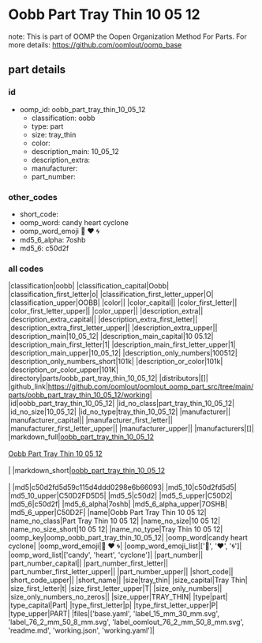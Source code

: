 # Oobb Part Tray Thin 10 05 12  

note: This is part of OOMP the Oopen Organization Method For Parts. For more details: https://github.com/oomlout/oomp_base

##  part details





### id
* oomp_id: oobb_part_tray_thin_10_05_12
  * classification: oobb
  * type: part
  * size: tray_thin
  * color: 
  * description_main: 10_05_12
  * description_extra: 
  * manufacturer: 
  * part_number: 

### other_codes
* short_code: 
* oomp_word: candy heart cyclone
* oomp_word_emoji :candy: :heart: :cyclone:
* md5_6_alpha: 7oshb
* md5_6: c50d2f

### all codes 
|classification|oobb|
|classification_capital|Oobb|
|classification_first_letter|o|
|classification_first_letter_upper|O|
|classification_upper|OOBB|
|color||
|color_capital||
|color_first_letter||
|color_first_letter_upper||
|color_upper||
|description_extra||
|description_extra_capital||
|description_extra_first_letter||
|description_extra_first_letter_upper||
|description_extra_upper||
|description_main|10_05_12|
|description_main_capital|10 05.12|
|description_main_first_letter|1|
|description_main_first_letter_upper|1|
|description_main_upper|10_05_12|
|description_only_numbers|100512|
|description_only_numbers_short|101k|
|description_or_color|101k|
|description_or_color_upper|101K|
|directory|parts/oobb_part_tray_thin_10_05_12|
|distributors|[]|
|github_link|https://github.com/oomlout/oomlout_oomp_part_src/tree/main/parts/oobb_part_tray_thin_10_05_12/working|
|id|oobb_part_tray_thin_10_05_12|
|id_no_class|part_tray_thin_10_05_12|
|id_no_size|10_05_12|
|id_no_type|tray_thin_10_05_12|
|manufacturer||
|manufacturer_capital||
|manufacturer_first_letter||
|manufacturer_first_letter_upper||
|manufacturer_upper||
|manufacturers|[]|
|markdown_full|[oobb_part_tray_thin_10_05_12](https://github.com/oomlout/oomlout_oomp_part_src/tree/main/parts/oobb_part_tray_thin_10_05_12/working)<br>[](https://github.com/oomlout/oomlout_oomp_part_src/tree/main/parts/oobb_part_tray_thin_10_05_12/working)<br>[Oobb Part Tray Thin 10 05 12](https://github.com/oomlout/oomlout_oomp_part_src/tree/main/parts/oobb_part_tray_thin_10_05_12/working)<br><br>|
|markdown_short|[oobb_part_tray_thin_10_05_12](https://github.com/oomlout/oomlout_oomp_part_src/tree/main/parts/oobb_part_tray_thin_10_05_12/working)<br><br>|
|md5|c50d2fd5d59c115d4ddd0298e6b66093|
|md5_10|c50d2fd5d5|
|md5_10_upper|C50D2FD5D5|
|md5_5|c50d2|
|md5_5_upper|C50D2|
|md5_6|c50d2f|
|md5_6_alpha|7oshb|
|md5_6_alpha_upper|7OSHB|
|md5_6_upper|C50D2F|
|name|Oobb Part Tray Thin 10 05 12|
|name_no_class|Part Tray Thin 10 05 12|
|name_no_size|10 05 12|
|name_no_size_short|10 05 12|
|name_no_type|Tray Thin 10 05 12|
|oomp_key|oomp_oobb_part_tray_thin_10_05_12|
|oomp_word|candy heart cyclone|
|oomp_word_emoji|:candy: :heart: :cyclone:|
|oomp_word_emoji_list|[':candy:', ':heart:', ':cyclone:']|
|oomp_word_list|['candy', 'heart', 'cyclone']|
|part_number||
|part_number_capital||
|part_number_first_letter||
|part_number_first_letter_upper||
|part_number_upper||
|short_code||
|short_code_upper||
|short_name||
|size|tray_thin|
|size_capital|Tray Thin|
|size_first_letter|t|
|size_first_letter_upper|T|
|size_only_numbers||
|size_only_numbers_no_zeros||
|size_upper|TRAY_THIN|
|type|part|
|type_capital|Part|
|type_first_letter|p|
|type_first_letter_upper|P|
|type_upper|PART|
|files|['base.yaml', 'label_15_mm_30_mm.svg', 'label_76_2_mm_50_8_mm.svg', 'label_oomlout_76_2_mm_50_8_mm.svg', 'readme.md', 'working.json', 'working.yaml']|
